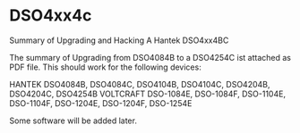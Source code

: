 # DSO4xx4c
Summary of Upgrading and Hacking A Hantek DSO4xx4BC 

The summary of Upgrading from DSO4084B to a DSO4254C ist attached as PDF file. 
This should  work for the following devices: 

HANTEK DSO4084B, DSO4084C, DSO4104B, DSO4104C, DSO4204B, DSO4204C, DSO4254B 
VOLTCRAFT DSO-1084E, DSO-1084F, DSO-1104E, DSO-1104F, DSO-1204E, DSO-1204F, DSO-1254E

Some software will be added later.
